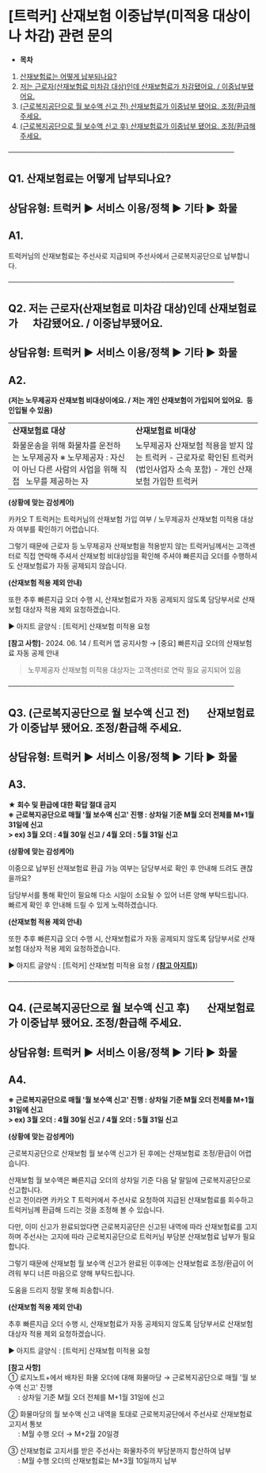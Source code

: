 # [트럭커] 산재보험 이중납부(미적용 대상이나 차감) 관련 문의

* **목차**

1. [산재보험료는 어떻게 납부되나요?](#01HYMNA72TCF8KPP7RYWMA0C1R)
2. [저는 근로자(산재보험료 미차감 대상)인데 산재보험료가 차감됐어요. / 이중납부됐어요.](#01JTM3F5M9SKVK2RDR368ST354)
3. [(근로복지공단으로 월 보수액 신고 전) 산재보험료가 이중납부 됐어요. 조정/환급해 주세요.](#01JTM671WBP48B1FXQVQKJ01Z2)
4. [(근로복지공단으로 월 보수액 신고 후) 산재보험료가 이중납부 됐어요. 조정/환급해 주세요.](#h_01JTMEH5KDMR0PS9SDCX07HX9Y)

──────────────────────────────────────────────

**Q1. 산재보험료는 어떻게 납부되나요?**
-------------------------

상담유형: 트럭커 ▶ 서비스 이용/정책 ▶ 기타 ▶ 화물
-------------------------------

**A1.**
-------

트럭커님의 산재보험료는 주선사로 지급되며 주선사에서 근로복지공단으로 납부합니다.

──────────────────────────────────────────────

**Q2. 저는 근로자(산재보험료 미차감 대상)인데 산재보험료가       차감됐어요. / 이중납부됐어요.**
-------------------------------------------------------------

상담유형: 트럭커 ▶ 서비스 이용/정책 ▶ 기타 ▶ 화물
-------------------------------

**A2.**
-------

**(저는 노무제공자 산재보험 비대상이에요. / 저는 개인 산재보험이 가입되어 있어요.  등 인입될 수 있음)**

|  |  |
| --- | --- |
| **산재보험료 대상** | **산재보험료 비대상** |
| 화물운송을 위해 화물차를 운전하는 노무제공자  ※ 노무제공자 : 자신이 아닌 다른 사람의 사업을 위해 직접    노무를 제공하는 자 | 노무제공자 산재보험 적용을 받지 않는 트럭커  - 근로자로 확인된 트럭커(법인사업자 소속 포함) - 개인 산재보험 가입한 트럭커 |

**(상황에 맞는 감성케어)**

카카오 T 트럭커는 트럭커님의 산재보험 가입 여부 / 노무제공자 산재보험 미적용 대상자 여부를 확인하기 어렵습니다.  
  
그렇기 때문에 근로자 등 노무제공자 산재보험을 적용받지 않는 트럭커님께서는 고객센터로 직접 연락해 주셔서 산재보험 비대상임을 확인해 주셔야 빠른지급 오더를 수행하셔도 산재보험료가 자동 공제되지 않습니다.

**(산재보험 적용 제외 안내)**

또한 추후 빠른지급 오더 수행 시, 산재보험료가 자동 공제되지 않도록 담당부서로 산재보험 대상자 적용 제외 요청하겠습니다.  
  
▶ 아지트 글양식 : [트럭커] 산재보험 미적용 요청

**[참고 사항]**- 2024. 06. 14 / 트럭커 앱 공지사항 → [중요] 빠른지급 오더의 산재보험료 자동 공제 안내  
> 노무제공자 산재보험 미적용 대상자는 고객센터로 연락 필요 공지되어 있음

──────────────────────────────────────────────

**Q3. (근로복지공단으로 월 보수액 신고 전)        산재보험료가 이중납부 됐어요. 조정/환급해 주세요.**
-----------------------------------------------------------------

상담유형: 트럭커 ▶ 서비스 이용/정책 ▶ 기타 ▶ 화물
-------------------------------

**A3.**
-------

**★ 회수 및 환급에 대한 확답 절대 금지**  
**※ 근로복지공단으로 매월 '월 보수액 신고' 진행 : 상차일 기준 M월 오더 전체를 M+1월 31일에 신고**  
**> ex) 3월 오더 : 4월 30일 신고 / 4월 오더 : 5월 31일 신고**

**(상황에 맞는 감성케어)**

이중으로 납부된 산재보험료 환급 가능 여부는 담당부서로 확인 후 안내해 드려도 괜찮을까요?  
  
담당부서를 통해 확인이 필요해 다소 시일이 소요될 수 있어 너른 양해 부탁드립니다.   
빠르게 확인 후 안내해 드릴 수 있게 노력하겠습니다.

**(산재보험 적용 제외 안내)**

또한 추후 빠른지급 오더 수행 시, 산재보험료가 자동 공제되지 않도록 담당부서로 산재보험 대상자 적용 제외 요청하겠습니다.

▶ 아지트 글양식 : [트럭커] 산재보험 미적용 요청 / [**(참고 아지트)**](https://ext.agit.in/g/300083464/wall/428325974))

──────────────────────────────────────────────

**Q4.** **(근로복지공단으로 월 보수액 신고 후)        산재보험료가 이중납부 됐어요. 조정/환급해 주세요.**
---------------------------------------------------------------------

상담유형: 트럭커 ▶ 서비스 이용/정책 ▶ 기타 ▶ 화물
-------------------------------

**A4.**
-------

**※ 근로복지공단으로 매월 '월 보수액 신고' 진행 : 상차일 기준 M월 오더 전체를 M+1월 31일에 신고**  
**> ex) 3월 오더 : 4월 30일 신고 / 4월 오더 : 5월 31일 신고**

**(상황에 맞는 감성케어)**

근로복지공단으로 산재보험 월 보수액 신고가 된 후에는 산재보험료 조정/환급이 어렵습니다.  
  
산재보험 월 보수액은 빠른지급 오더의 상차일 기준 다음 달 말일에 근로복지공단으로 신고합니다.  
신고 전이라면 카카오 T 트럭커에서 주선사로 요청하여 지급된 산재보험료를 회수하고 트럭커님께 환급해 드리는 것을 조정해 볼 수 있습니다.  
  
다만, 이미 신고가 완료되었다면 근로복지공단은 신고된 내역에 따라 산재보험료를 고지하며 주선사는 고지에 따라 근로복지공단으로 트럭커님 부담분 산재보험료 납부가 필요합니다.  
  
그렇기 때문에 산재보험 월 보수액 신고가 완료된 이후에는 산재보험료 조정/환급이 어려워 부디 너른 마음으로 양해 부탁드립니다.   
  
도움을 드리지 정말 못해 죄송합니다.

**(산재보험 적용 제외 안내)**

추후 빠른지급 오더 수행 시, 산재보험료가 자동 공제되지 않도록 담당부서로 산재보험 대상자 적용 제외 요청하겠습니다.

▶ 아지트 글양식 : [트럭커] 산재보험 미적용 요청

**[참고 사항]**  
① 로지노트+에서 배차된 화물 오더에 대해 화물마당 → 근로복지공단으로 매월 '월 보수액 신고' 진행   
     : 상차일 기준 M월 오더 전체를 M+1월 31일에 신고  
  
② 화물마당의 월 보수액 신고 내역을 토대로 근로복지공단에서 주선사로 산재보험료 고지서 통보   
     : M월 수행 오더 → M+2월 20일경  
  
③ 산재보험료 고지서를 받은 주선사는 화물차주의 부담분까지 합산하여 납부   
     : M월 수행 오더의 산재보험료는 M+3월 10일까지 납부